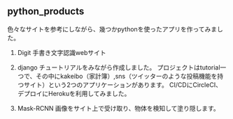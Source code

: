 ## python_products
色々なサイトを参考にしながら、幾つかpythonを使ったアプリを作ってみました。<br>

1. Digit
手書き文字認識webサイト

2. django
チュートリアルをみながら作成しました。
プロジェクトはtutorial一つで、その中にkakeibo（家計簿）,sns（ツイッターのような投稿機能を持つサイト）という2つのアプリケーションがあります。
CI/CDにCircleCI、デプロイにHerokuを利用してみました。

3. Mask-RCNN
画像をサイト上で受け取り、物体を検知して塗り隠します。
